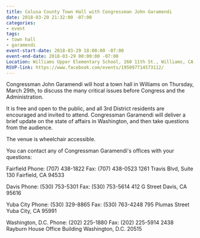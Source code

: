 ```yaml
---
title: Colusa County Town Hall with Congressman John Garamendi
date: 2018-03-20 21:32:00 -07:00
categories:
- event
tags:
- town hall
- garamendi
event-start-date: 2018-03-29 18:00:00 -07:00
event-end-date: 2018-03-29 00:00:00 -07:00
Location: Williams Upper Elementary School, 260 11th St., Williams, CA
RSVP-link: https://www.facebook.com/events/195097714573112/
---
```


Congressman John Garamendi will host a town hall in Williams on Thursday, March 29th, to discuss the many critical issues before Congress and the Administration. 

It is free and open to the public, and all 3rd District residents are encouraged and invited to attend. Congressman Garamendi will deliver a brief update on the state of affairs in Washington, and then take questions from the audience. 

The venue is wheelchair accessible. 

You can contact any of Congressman Garamendi's offices with your questions:

Fairfield
Phone: (707) 438-1822
Fax: (707) 438-0523
1261 Travis Blvd, Suite 130
Fairfield, CA 94533

Davis
Phone: (530) 753-5301
Fax: (530) 753-5614
412 G Street
Davis, CA 95616

Yuba City
Phone: (530) 329-8865
Fax: (530) 763-4248
795 Plumas Street
Yuba City, CA 95991

Washington, D.C.
Phone: (202) 225-1880
Fax: (202) 225-5914
2438 Rayburn House Office Building
Washington, D.C. 20515